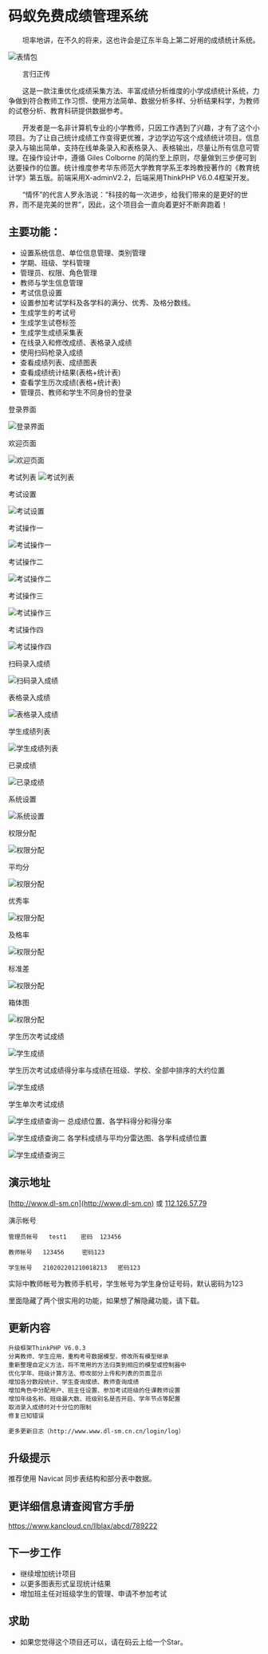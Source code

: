 
# 码蚁免费成绩管理系统

　　坦率地讲，在不久的将来，这也许会是辽东半岛上第二好用的成绩统计系统。

![表情包](https://gitee.com/dlbz/shangma/raw/master/public/examples/timg.jpg)

　　言归正传

　　这是一款注重优化成绩采集方法、丰富成绩分析维度的小学成绩统计系统，力争做到符合教师工作习惯、使用方法简单、数据分析多样、分析结果科学，为教师的试卷分析、教育科研提供数据参考。

　　开发者是一名非计算机专业的小学教师，只因工作遇到了兴趣，才有了这个小项目。为了让自己统计成绩工作变得更优雅，才边学边写这个成绩统计项目。信息录入与输出简单，支持在线单条录入和表格录入、表格输出，尽量让所有信息可管理。在操作设计中，遵循 Giles Colborne 的简约至上原则，尽量做到三步便可到达要操作的位置。统计维度参考华东师范大学教育学系王孝玲教授著作的《教育统计学》第五版。前端采用X-adminV2.2，后端采用ThinkPHP V6.0.4框架开发。


　　“情怀”的代言人罗永浩说：“科技的每一次进步，给我们带来的是更好的世界，而不是完美的世界”，因此，这个项目会一直向着更好不断奔跑着！



## 主要功能：

* 设置系统信息、单位信息管理、类别管理
* 学期、班级、学科管理
* 管理员、权限、角色管理
* 教师与学生信息管理
* 考试信息设置
* 设置参加考试学科及各学科的满分、优秀、及格分数线。
* 生成学生的考试号
* 生成学生试卷标签
* 生成学生成绩采集表
* 在线录入和修改成绩、表格录入成绩
* 使用扫码枪录入成绩
* 查看成绩列表、成绩图表
* 查看成绩统计结果(表格+统计表)
* 查看学生历次成绩(表格+统计表)
* 管理员、教师和学生不同身份的登录


登录界面

![登录界面](https://gitee.com/dlbz/shangma/raw/master/public/examples/denglu.png)

欢迎页面

![欢迎页面](https://gitee.com/dlbz/shangma/raw/master/public/examples/欢迎页面.png)

考试列表
![考试列表](https://gitee.com/dlbz/shangma/raw/master/public/examples/考试列表.png)

考试设置

![考试设置](https://gitee.com/dlbz/shangma/raw/master/public/examples/考试设置.png)

考试操作一

![考试操作一](https://gitee.com/dlbz/shangma/raw/master/public/examples/考试操作一.png)

考试操作二

![考试操作二](https://gitee.com/dlbz/shangma/raw/master/public/examples/考试操作二.png)

考试操作三

![考试操作三](https://gitee.com/dlbz/shangma/raw/master/public/examples/考试操作三.png)

考试操作四

![考试操作四](https://gitee.com/dlbz/shangma/raw/master/public/examples/考试操作四.png)

扫码录入成绩

![扫码录入成绩](https://gitee.com/dlbz/shangma/raw/master/public/examples/扫码录入成绩.png)

表格录入成绩

![表格录入成绩](https://gitee.com/dlbz/shangma/raw/master/public/examples/表格录入成绩.png)

学生成绩列表

![学生成绩列表](https://gitee.com/dlbz/shangma/raw/master/public/examples/学生成绩列表.png)


已录成绩

![已录成绩](https://gitee.com/dlbz/shangma/raw/master/public/examples/已录成绩.png)

系统设置

![系统设置](https://gitee.com/dlbz/shangma/raw/master/public/examples/系统设置.png)

权限分配

![权限分配](https://gitee.com/dlbz/shangma/raw/master/public/examples/20190524164451.png)

平均分

![权限分配](https://gitee.com/dlbz/shangma/raw/master/public/examples/bjavg.png)

优秀率

![权限分配](https://gitee.com/dlbz/shangma/raw/master/public/examples/bjyouxiu.png)

及格率

![权限分配](https://gitee.com/dlbz/shangma/raw/master/public/examples/bjjige.png)

标准差

![权限分配](https://gitee.com/dlbz/shangma/raw/master/public/examples/bjbiaozhuncha.png)

箱体图

![权限分配](https://gitee.com/dlbz/shangma/raw/master/public/examples/bjchayi.png)


学生历次考试成绩

![学生成绩](https://gitee.com/dlbz/shangma/raw/master/public/examples/学生成绩列表.png)



学生历次考试成绩得分率与成绩在班级、学校、全部中排序的大约位置

![学生成绩](https://gitee.com/dlbz/shangma/raw/master/public/examples/学生成绩图表.png)


学生单次考试成绩

![学生成绩查询一](https://gitee.com/dlbz/shangma/raw/master/public/examples/学生查看一.png)
总成绩位置、各学科得分和得分率

![学生成绩查询二](https://gitee.com/dlbz/shangma/raw/master/public/examples/学生查询二.png)
各学科成绩与平均分雷达图、各学科成绩位置

![学生成绩查询三](https://gitee.com/dlbz/shangma/raw/master/public/examples/学生查询三.png)




## 演示地址
[http://www.dl-sm.cn](http://www.dl-sm.cn) 或 [112.126.57.79](112.126.57.79)

演示帐号

    管理员帐号   test1    密码  123456

    教师帐号   123456     密码123

    学生帐号   210202201210018213   密码123

实际中教师帐号为教师手机号，学生帐号为学生身份证号码，默认密码为123

里面隐藏了两个很实用的功能，如果想了解隐藏功能，请下载。

## 更新内容
    升级框架ThinkPHP V6.0.3
    分离教师、学生应用，重构考号数据模型，修改所有模型继承
    重新整理自定义方法，将不常用的方法归类到相应的模型或控制器中
    优化学年、班级计算方法、修改部分上传和列表的页面显示
    增加各分数段统计、学生查询成绩、教师查询成绩
    增加角色中分配用户、班主任设置、参加考试班级的任课教师设置
    增加年级名称、班级最大数、班级别名是否开启、学年节点等配置
    取消录入成绩时对十分位的限制
    修复已知错误 

    更多更新日志（http://www.www.dl-sm.cn.cn/login/log）
## 升级提示
  推荐使用 Navicat 同步表结构和部分表中数据。


## 更详细信息请查阅官方手册
https://www.kancloud.cn/llblax/abcd/789222

## 下一步工作
* 继续增加统计项目
* 以更多图表形式呈现统计结果
* 增加班主任对班级学生的管理、申请不参加考试

## 求助
* 如果您觉得这个项目还可以，请在码云上给一个Star。
